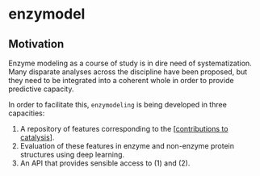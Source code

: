 # enzymodel

## Motivation
Enzyme modeling as a course of study is in dire need of systematization. Many disparate analyses across the discipline have been proposed, but they need to be integrated into a coherent whole in order to provide predictive capacity.

In order to facilitate this, `enzymodeling` is being developed in three capacities:
1. A repository of features corresponding to the [[contributions to catalysis]()].
2. Evaluation of these features in enzyme and non-enzyme protein structures using deep learning.
3. An API that provides sensible access to (1) and (2).
